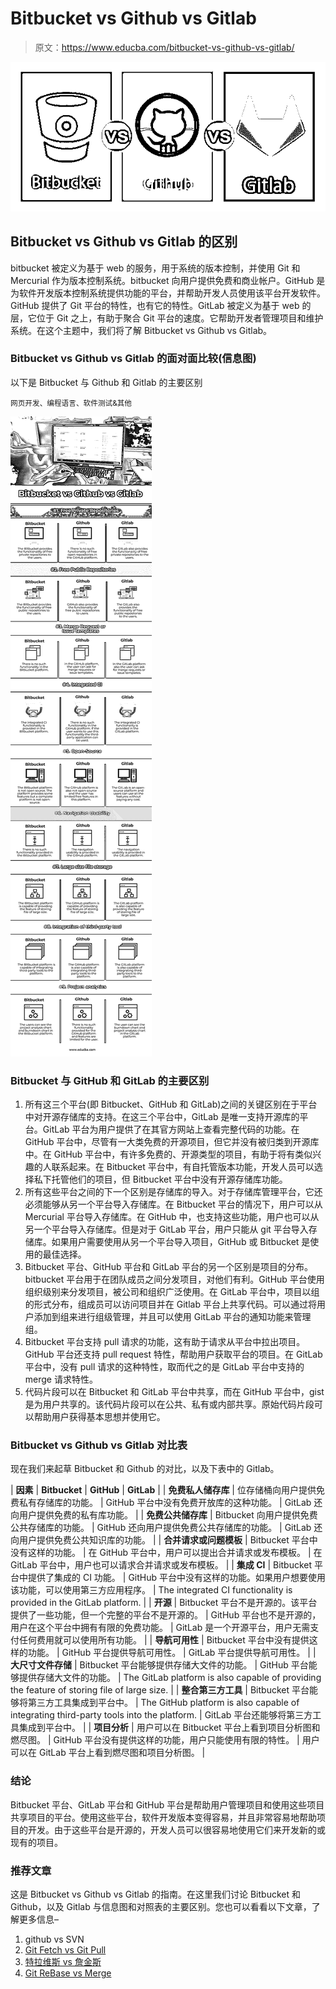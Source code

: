 # Bitbucket vs Github vs Gitlab

> 原文：<https://www.educba.com/bitbucket-vs-github-vs-gitlab/>

![Bitbucket vs Github vs Gitlab](img/cb01abc772eb5246c3a85d5b8270f537.png)



## Bitbucket vs Github vs Gitlab 的区别

bitbucket 被定义为基于 web 的服务，用于系统的版本控制，并使用 Git 和 Mercurial 作为版本控制系统。bitbucket 向用户提供免费和商业帐户。GitHub 是为软件开发版本控制系统提供功能的平台，并帮助开发人员使用该平台开发软件。GitHub 提供了 Git 平台的特性，也有它的特性。GitLab 被定义为基于 web 的层，它位于 Git 之上，有助于聚合 Git 平台的速度。它帮助开发者管理项目和维护系统。在这个主题中，我们将了解 Bitbucket vs Github vs Gitlab。

### Bitbucket vs Github vs Gitlab 的面对面比较(信息图)

以下是 Bitbucket 与 Github 和 Gitlab 的主要区别

<small>网页开发、编程语言、软件测试&其他</small>

![Bitbucket vs Github vs Gitlab info](img/ab5156140dfb7e916dc973f971d00fc2.png)



### Bitbucket 与 GitHub 和 GitLab 的主要区别

1.  所有这三个平台(即 Bitbucket、GitHub 和 GitLab)之间的关键区别在于平台中对开源存储库的支持。在这三个平台中，GitLab 是唯一支持开源库的平台。GitLab 平台为用户提供了在其官方网站上查看完整代码的功能。在 GitHub 平台中，尽管有一大类免费的开源项目，但它并没有被归类到开源库中。在 GitHub 平台中，有许多免费的、开源类型的项目，有助于将有类似兴趣的人联系起来。在 Bitbucket 平台中，有自托管版本功能，开发人员可以选择私下托管他们的项目，但 Bitbucket 平台中没有开源存储库功能。
2.  所有这些平台之间的下一个区别是存储库的导入。对于存储库管理平台，它还必须能够从另一个平台导入存储库。在 Bitbucket 平台的情况下，用户可以从 Mercurial 平台导入存储库。在 GitHub 中，也支持这些功能，用户也可以从另一个平台导入存储库。但是对于 GitLab 平台，用户只能从 git 平台导入存储库。如果用户需要使用从另一个平台导入项目，GitHub 或 Bitbucket 是使用的最佳选择。
3.  Bitbucket 平台、GitHub 平台和 GitLab 平台的另一个区别是项目的分布。bitbucket 平台用于在团队成员之间分发项目，对他们有利。GitHub 平台使用组织级别来分发项目，被公司和组织广泛使用。在 GitLab 平台中，项目以组的形式分布，组成员可以访问项目并在 Gitlab 平台上共享代码。可以通过将用户添加到组来进行组级管理，并且可以使用 GitLab 平台的通知功能来管理组。
4.  Bitbucket 平台支持 pull 请求的功能，这有助于请求从平台中拉出项目。GitHub 平台还支持 pull request 特性，帮助用户获取平台的项目。在 GitLab 平台中，没有 pull 请求的这种特性，取而代之的是 GitLab 平台中支持的 merge 请求特性。
5.  代码片段可以在 Bitbucket 和 GitLab 平台中共享，而在 GitHub 平台中，gist 是为用户共享的。该代码片段可以在公共、私有或内部共享。原始代码片段可以帮助用户获得基本思想并使用它。

### Bitbucket vs Github vs Gitlab 对比表

现在我们来起草 Bitbucket 和 Github 的对比，以及下表中的 Gitlab。

| **因素** | **Bitbucket** | **GitHub** | **GitLab** |
| **免费私人储存库** | 位存储桶向用户提供免费私有存储库的功能。 | GitHub 平台中没有免费开放库的这种功能。 | GitLab 还向用户提供免费的私有库功能。 |
| **免费公共储存库** | Bitbucket 向用户提供免费公共存储库的功能。 | GitHub 还向用户提供免费公共存储库的功能。 | GitLab 还向用户提供免费公共知识库的功能。 |
| **合并请求或问题模板** | Bitbucket 平台中没有这样的功能。 | 在 GitHub 平台中，用户可以提出合并请求或发布模板。 | 在 GitLab 平台中，用户也可以请求合并请求或发布模板。 |
| **集成 CI** | Bitbucket 平台中提供了集成的 CI 功能。 | GitHub 平台中没有这样的功能。如果用户想要使用该功能，可以使用第三方应用程序。 | The integrated CI functionality is provided in the GitLab platform. |
| **开源** | Bitbucket 平台不是开源的。该平台提供了一些功能，但一个完整的平台不是开源的。 | GitHub 平台也不是开源的，用户在这个平台中拥有有限的免费功能。 | GitLab 是一个开源平台，用户无需支付任何费用就可以使用所有功能。 |
| **导航可用性** | Bitbucket 平台中没有提供这样的功能。 | GitHub 平台提供导航可用性。 | GitLab 平台提供导航可用性。 |
| **大尺寸文件存储** | Bitbucket 平台能够提供存储大文件的功能。 | GitHub 平台能够提供存储大文件的功能。 | The GitLab platform is also capable of providing the feature of storing file of large size. |
| **整合第三方工具** | Bitbucket 平台能够将第三方工具集成到平台中。 | The GitHub platform is also capable of integrating third-party tools into the platform. | GitLab 平台还能够将第三方工具集成到平台中。 |
| **项目分析** | 用户可以在 Bitbucket 平台上看到项目分析图和燃尽图。 | GitHub 平台没有提供这样的功能，用户只能使用有限的特性。 | 用户可以在 GitLab 平台上看到燃尽图和项目分析图。 |

### 结论

Bitbucket 平台、GitLab 平台和 GitHub 平台是帮助用户管理项目和使用这些项目共享项目的平台。使用这些平台，软件开发版本变得容易，并且非常容易地帮助项目的开发。由于这些平台是开源的，开发人员可以很容易地使用它们来开发新的或现有的项目。

### 推荐文章

这是 Bitbucket vs Github vs Gitlab 的指南。在这里我们讨论 Bitbucket 和 Github，以及 Gitlab 与信息图和对照表的主要区别。您也可以看看以下文章，了解更多信息–

1.  github vs SVN
2.  [Git Fetch vs Git Pull](https://www.educba.com/git-fetch-vs-git-pull/)
3.  [特拉维斯 vs 詹金斯](https://www.educba.com/travis-vs-jenkins/)
4.  [Git ReBase vs Merge](https://www.educba.com/git-rebase-vs-merge/)





